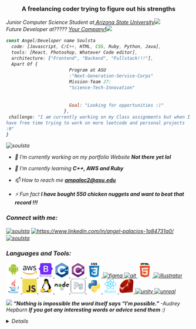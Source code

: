 
<h3 align="center">A freelancing coder trying to figure out his strengths</h3>
<p><em>Junior Computer Science Student at<a href="https://www.asu.edu/"> Arizona State University</a><img src="https://media4.giphy.com/media/iIZ1dAo48JrnitLbi3/giphy.gif?cid=790b7611934ddf80f91f6b5bcd9cdab3a376a6c7c8addcef&rid=giphy.gif&ct=s" width="30"></br>Future Developer at????? <a href="https://tenor.com/view/please-hire-me-resume-cv-job-hire-me-gif-3885404220580414798">Your Company!</a><img src="https://media0.giphy.com/media/h3BKwhviPaZxAWL5Kt/giphy.gif?cid=6c09b9522zzsymkyf1lne37tymtyxaeshtzdwnlo7xqf0ntc&ep=v1_internal_gif_by_id&rid=giphy.gif&ct=s" width="30">

```javascript
const Angel/Developer name Soulsta
  code: [Javascript, C/C++, HTML, CSS, Ruby, Python, Java],
  tools: [React, Photoshop, Whatever Code editor],
  architecture: ["Frontend", "Backend", "Fullstack!!!"],
  Apart Of {
                        Program at ASU
                        :"Next-Generation-Service-Corps"                         
                        Mission-Team 27:
                        "Science-Tech-Innovation"


                        Goal: "Looking for opportunities :)"
                      },
 challenge: "I am currently working on my Class assignments but when I have free time trying to work on more leetcode and personal projects :0"
}
```


<p align="left"> <img src="https://komarev.com/ghpvc/?username=soulsta&label=Profile%20views&color=0e75b6&style=flat" alt="soulsta" /> </p>



- 🔭 I’m currently working on my portfolio Website **Not there yet lol**

- 🌱 I’m currently learning **C++, AWS and Ruby**

- 📫 How to reach me **ampalac2@asu.edu**

- ⚡ Fun fact **I have bought 550 chicken nuggets and want to beat that record !!!**

<h3 align="left">Connect with me:</h3>
<p align="left">
<a href="https://dev.to/soulsta" target="blank"><img align="center" src="https://raw.githubusercontent.com/rahuldkjain/github-profile-readme-generator/master/src/images/icons/Social/devto.svg" alt="soulsta" height="30" width="40" /></a>
<a href="https://linkedin.com/in/https://www.linkedin.com/in/angel-palacios-1a84731a0/" target="blank"><img align="center" src="https://raw.githubusercontent.com/rahuldkjain/github-profile-readme-generator/master/src/images/icons/Social/linked-in-alt.svg" alt="https://www.linkedin.com/in/angel-palacios-1a84731a0/" height="30" width="40" /></a>
<a href="https://www.leetcode.com/soulsta" target="blank"><img align="center" src="https://raw.githubusercontent.com/rahuldkjain/github-profile-readme-generator/master/src/images/icons/Social/leet-code.svg" alt="soulsta" height="30" width="40" /></a>
</p>

<h3 align="left">Languages and Tools:</h3>
<p align="left"> <a href="https://developer.android.com" target="_blank" rel="noreferrer"> <img src="https://raw.githubusercontent.com/devicons/devicon/master/icons/android/android-original-wordmark.svg" alt="android" width="40" height="40"/> </a> <a href="https://aws.amazon.com" target="_blank" rel="noreferrer"> <img src="https://raw.githubusercontent.com/devicons/devicon/master/icons/amazonwebservices/amazonwebservices-original-wordmark.svg" alt="aws" width="40" height="40"/> </a> <a href="https://getbootstrap.com" target="_blank" rel="noreferrer"> <img src="https://raw.githubusercontent.com/devicons/devicon/master/icons/bootstrap/bootstrap-plain-wordmark.svg" alt="bootstrap" width="40" height="40"/> </a> <a href="https://www.w3schools.com/cpp/" target="_blank" rel="noreferrer"> <img src="https://raw.githubusercontent.com/devicons/devicon/master/icons/cplusplus/cplusplus-original.svg" alt="cplusplus" width="40" height="40"/> </a> <a href="https://www.w3schools.com/cs/" target="_blank" rel="noreferrer"> <img src="https://raw.githubusercontent.com/devicons/devicon/master/icons/csharp/csharp-original.svg" alt="csharp" width="40" height="40"/> </a> <a href="https://www.w3schools.com/css/" target="_blank" rel="noreferrer"> <img src="https://raw.githubusercontent.com/devicons/devicon/master/icons/css3/css3-original-wordmark.svg" alt="css3" width="40" height="40"/> </a> <a href="https://www.figma.com/" target="_blank" rel="noreferrer"> <img src="https://www.vectorlogo.zone/logos/figma/figma-icon.svg" alt="figma" width="40" height="40"/> </a> <a href="https://git-scm.com/" target="_blank" rel="noreferrer"> <img src="https://www.vectorlogo.zone/logos/git-scm/git-scm-icon.svg" alt="git" width="40" height="40"/> </a> <a href="https://www.w3.org/html/" target="_blank" rel="noreferrer"> <img src="https://raw.githubusercontent.com/devicons/devicon/master/icons/html5/html5-original-wordmark.svg" alt="html5" width="40" height="40"/> </a> <a href="https://www.adobe.com/in/products/illustrator.html" target="_blank" rel="noreferrer"> <img src="https://www.vectorlogo.zone/logos/adobe_illustrator/adobe_illustrator-icon.svg" alt="illustrator" width="40" height="40"/> </a> <a href="https://www.java.com" target="_blank" rel="noreferrer"> <img src="https://raw.githubusercontent.com/devicons/devicon/master/icons/java/java-original.svg" alt="java" width="40" height="40"/> </a> <a href="https://developer.mozilla.org/en-US/docs/Web/JavaScript" target="_blank" rel="noreferrer"> <img src="https://raw.githubusercontent.com/devicons/devicon/master/icons/javascript/javascript-original.svg" alt="javascript" width="40" height="40"/> </a> <a href="https://www.linux.org/" target="_blank" rel="noreferrer"> <img src="https://raw.githubusercontent.com/devicons/devicon/master/icons/linux/linux-original.svg" alt="linux" width="40" height="40"/> </a> <a href="https://nodejs.org" target="_blank" rel="noreferrer"> <img src="https://raw.githubusercontent.com/devicons/devicon/master/icons/nodejs/nodejs-original-wordmark.svg" alt="nodejs" width="40" height="40"/> </a> <a href="https://www.photoshop.com/en" target="_blank" rel="noreferrer"> <img src="https://raw.githubusercontent.com/devicons/devicon/master/icons/photoshop/photoshop-line.svg" alt="photoshop" width="40" height="40"/> </a> <a href="https://www.python.org" target="_blank" rel="noreferrer"> <img src="https://raw.githubusercontent.com/devicons/devicon/master/icons/python/python-original.svg" alt="python" width="40" height="40"/> </a> <a href="https://reactjs.org/" target="_blank" rel="noreferrer"> <img src="https://raw.githubusercontent.com/devicons/devicon/master/icons/react/react-original-wordmark.svg" alt="react" width="40" height="40"/> </a> <a href="https://www.ruby-lang.org/en/" target="_blank" rel="noreferrer"> <img src="https://raw.githubusercontent.com/devicons/devicon/master/icons/ruby/ruby-original.svg" alt="ruby" width="40" height="40"/> </a> <a href="https://unity.com/" target="_blank" rel="noreferrer"> <img src="https://www.vectorlogo.zone/logos/unity3d/unity3d-icon.svg" alt="unity" width="40" height="40"/> </a> <a href="https://unrealengine.com/" target="_blank" rel="noreferrer"> <img src="https://raw.githubusercontent.com/kenangundogan/fontisto/036b7eca71aab1bef8e6a0518f7329f13ed62f6b/icons/svg/brand/unreal-engine.svg" alt="unreal" width="40" height="40"/> </a> </p>





<img src="https://media1.giphy.com/media/JIX9t2j0ZTN9S/200w.gif?cid=6c09b952l0nu4j43ge51vpt7cjtt43xlq5slv91hay2o0ua7&ep=v1_gifs_search&rid=200w.gif&ct=g" width="30"> <em><b>“Nothing is impossible the word itself says “I’m possible.” </b> -Audrey Hepburn <b>If you got any interesting words or advice send them</b> :)</em>


<details>

<h1 <span style="https://fonts.googleapis.com/css2?family=Silkscreen:wght@400;700&display=swap:0.5em;">Hi, Thanks for looking and hope we can connect;) </span></h1>

</details> 
